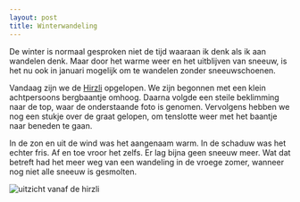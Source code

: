 ```yaml
---
layout: post
title: Winterwandeling
---
```


De winter is normaal gesproken niet de tijd waaraan ik denk als ik aan wandelen denk. Maar door het warme weer en het uitblijven van sneeuw, is het nu ook in januari mogelijk om te wandelen zonder sneeuwschoenen.

Vandaag zijn we de [Hirzli](https://wegwandern.ch/listing/hirzli-1641-m-morgenholz-niederurnen-wanderung-wandern/) opgelopen. We zijn begonnen met een klein achtpersoons bergbaantje omhoog. Daarna volgde een steile beklimming naar de top, waar de onderstaande foto is genomen. Vervolgens hebben we nog een stukje over de graat gelopen, om tenslotte weer met het baantje naar beneden te gaan.

In de zon en uit de wind was het aangenaam warm. In de schaduw was het echter fris. Af en toe vroor het zelfs. Er lag bijna geen sneeuw meer. Wat dat betreft had het meer weg van een wandeling in de vroege zomer, wanneer nog niet alle sneeuw is gesmolten.

![uitzicht vanaf de hirzli](https://bear-images.sfo2.cdn.digitaloceanspaces.com/roaldruiter-1673113983-0.jpg)
